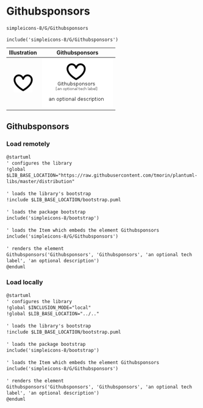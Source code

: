 # Githubsponsors


```text
simpleicons-8/G/Githubsponsors
```

```text
include('simpleicons-8/G/Githubsponsors')
```



| Illustration | Githubsponsors |
| :---: | :---: |
| ![illustration for Illustration](../../simpleicons-8/G/Githubsponsors.png) | ![illustration for Githubsponsors](../../simpleicons-8/G/Githubsponsors.Local.png) |




## Githubsponsors

### Load remotely
```plantuml
@startuml
' configures the library
!global $LIB_BASE_LOCATION="https://raw.githubusercontent.com/tmorin/plantuml-libs/master/distribution"

' loads the library's bootstrap
!include $LIB_BASE_LOCATION/bootstrap.puml

' loads the package bootstrap
include('simpleicons-8/bootstrap')

' loads the Item which embeds the element Githubsponsors
include('simpleicons-8/G/Githubsponsors')

' renders the element
Githubsponsors('Githubsponsors', 'Githubsponsors', 'an optional tech label', 'an optional description')
@enduml
```

### Load locally
```plantuml
@startuml
' configures the library
!global $INCLUSION_MODE="local"
!global $LIB_BASE_LOCATION="../.."

' loads the library's bootstrap
!include $LIB_BASE_LOCATION/bootstrap.puml

' loads the package bootstrap
include('simpleicons-8/bootstrap')

' loads the Item which embeds the element Githubsponsors
include('simpleicons-8/G/Githubsponsors')

' renders the element
Githubsponsors('Githubsponsors', 'Githubsponsors', 'an optional tech label', 'an optional description')
@enduml
```


